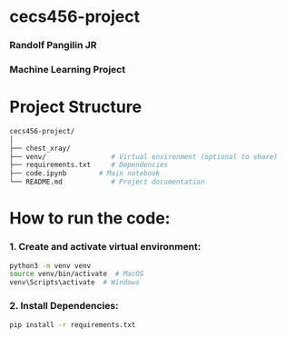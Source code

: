 # cecs456-project

### Randolf Pangilin JR
### Machine Learning Project

# Project Structure

```bash
cecs456-project/
│
├── chest_xray/
├── venv/                # Virtual environment (optional to share)
├── requirements.txt     # Dependencies
├── code.ipynb        # Main notebook
└── README.md            # Project documentation
```

# How to run the code:
### 1. Create and activate virtual environment:

```bash
python3 -m venv venv
source venv/bin/activate  # MacOS
venv\Scripts\activate  # Windows
```

### 2. Install Dependencies:

```bash
pip install -r requirements.txt
```
